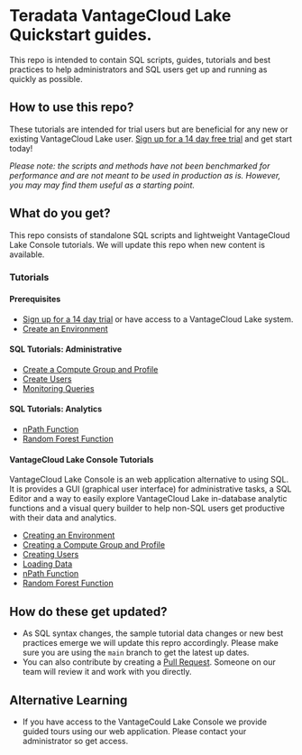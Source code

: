 # Teradata VantageCloud Lake Quickstart guides.

This repo is intended to contain SQL scripts, guides, tutorials and best practices to help administrators and SQL users get up and running as quickly as possible.

## How to use this repo?

These tutorials are intended for trial users but are beneficial for any new or existing VantageCloud Lake user. [Sign up for a 14 day free trial](https://www.teradata.com/Getting-Started/Demos) and get start today!

_Please note: the scripts and methods have not been benchmarked for performance and are not meant to be used in production as is. However, you may may find them useful as a starting point._

## What do you get?

This repo consists of standalone SQL scripts and lightweight VantageCloud Lake Console tutorials. We will update this repo when new content is available.

### Tutorials

#### Prerequisites

- [Sign up for a 14 day trial]() or have access to a VantageCloud Lake system.
- [Create an Environment]()

#### SQL Tutorials: Administrative

- [Create a Compute Group and Profile]()
- [Create Users]()
- [Monitoring Queries]()

#### SQL Tutorials: Analytics

- [nPath Function]()
- [Random Forest Function]()

#### VantageCloud Lake Console Tutorials

VantageCloud Lake Console is an web application alternative to using SQL. It is provides a GUI (graphical user interface) for administrative tasks, a SQL Editor and a way to easily explore VantageCloud Lake in-database analytic functions and a visual query builder to help non-SQL users get productive with their data and analytics.

- [Creating an Environment]()
- [Creating a Compute Group and Profile]()
- [Creating Users]()
- [Loading Data]()
- [nPath Function]()
- [Random Forest Function]()

## How do these get updated?

- As SQL syntax changes, the sample tutorial data changes or new best practices emerge we will update this repro accordingly. Please make sure you are using the `main` branch to get the latest up dates.
- You can also contribute by creating a [Pull Request](). Someone on our team will review it and work with you directly.

## Alternative Learning

- If you have access to the VantageCould Lake Console we provide guided tours using our web application. Please contact your administrator so get access.
